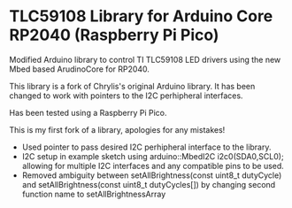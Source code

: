 # TLC59108 Library for Arduino Core RP2040 (Raspberry Pi Pico)

Modified Arduino library to control TI TLC59108 LED drivers using the new Mbed based ArudinoCore for RP2040.

This library is a fork of Chrylis's original Arduino library. It has been changed to work with pointers to the I2C perhipheral interfaces.

Has been tested using a Raspberry Pi Pico.

This is my first fork of a library, apologies for any mistakes!

- Used pointer to pass desired I2C perhipheral interface to the library.
- I2C setup in example sketch using arduino::MbedI2C i2c0(SDA0,SCL0); allowing for multiple I2C interfaces and any compatible pins to be used.
- Removed ambiguity between setAllBrightness(const uint8_t dutyCycle) and setAllBrightness(const uint8_t dutyCycles[]) by changing second function name to setAllBrightnessArray
